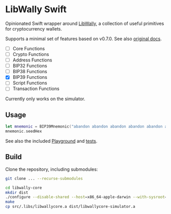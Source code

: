 # LibWally Swift

Opinionated Swift wrapper around [LibWally](https://github.com/ElementsProject/libwally-core),
a collection of useful primitives for cryptocurrency wallets.

Supports a minimal set of features based on v0.7.0. See also [original docs](https://wally.readthedocs.io/en/release_0.7.0).

- [ ] Core Functions
- [ ] Crypto Functions
- [ ] Address Functions
- [ ] BIP32 Functions
- [ ] BIP38 Functions
- [x] BIP39 Functions
- [ ] Script Functions
- [ ] Transaction Functions

Currently only works on the simulator.

## Usage

```swift
let mnemonic = BIP39Mnemonic("abandon abandon abandon abandon abandon abandon abandon abandon abandon abandon abandon about")
mnemonic.seedHex
```

See also the included [Playground](/DemoPlayground.playground/Contents.swift) and [tests](/LibWallyTests).

## Build

Clone the repository, including submodules:

```sh
git clone ... --recurse-submodules
```

```sh
cd libwally-core
mkdir dist
./configure --disable-shared --host=x86_64-apple-darwin --with-sysroot=$(xcrun --sdk iphoneos --show-sdk-path) --enable-static
make
cp src/.libs/libwallycore.a dist/libwallycore-simulator.a
```
